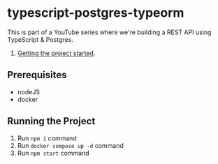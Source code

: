 # typescript-postgres-typeorm

This is part of a YouTube series where we're building a REST API using TypeScript & Postgres.

1. [Getting the project started](https://youtu.be/MX3hlSgBLTI).

## Prerequisites

- nodeJS
- docker

## Running the Project

1. Run `npm i` command
2. Run `docker compose up -d` command
3. Run `npm start` command
